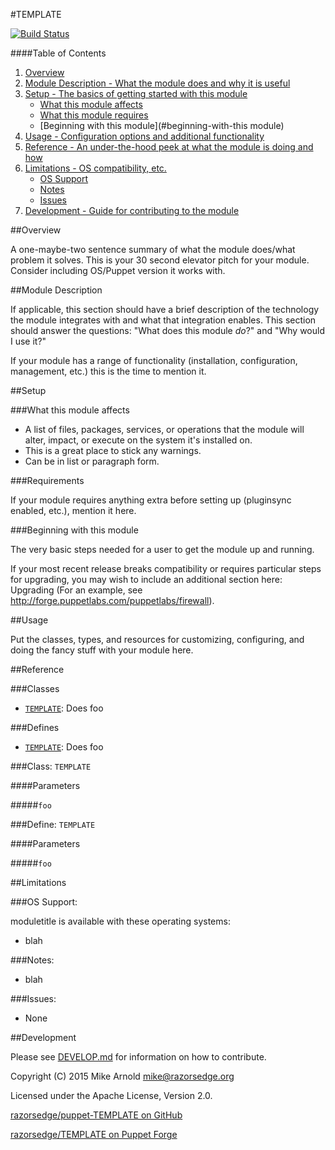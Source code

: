 #TEMPLATE

[![Build Status](https://secure.travis-ci.org/razorsedge/puppet-TEMPLATE.png?branch=master)](http://travis-ci.org/razorsedge/puppet-TEMPLATE)

####Table of Contents

1. [Overview](#overview)
2. [Module Description - What the module does and why it is useful](#module-description)
3. [Setup - The basics of getting started with this module](#setup)
    * [What this module affects](#what-this-module-affects)
    * [What this module requires](#requirements)
    * [Beginning with this module](#beginning-with-this module)
4. [Usage - Configuration options and additional functionality](#usage)
5. [Reference - An under-the-hood peek at what the module is doing and how](#reference)
6. [Limitations - OS compatibility, etc.](#limitations)
    * [OS Support](#os-support)
    * [Notes](#notes)
    * [Issues](#issues)
7. [Development - Guide for contributing to the module](#development)

##Overview

A one-maybe-two sentence summary of what the module does/what problem it solves. This is your 30 second elevator pitch for your module. Consider including OS/Puppet version it works with.

##Module Description

If applicable, this section should have a brief description of the technology the module integrates with and what that integration enables. This section should answer the questions: "What does this module *do*?" and "Why would I use it?"

If your module has a range of functionality (installation, configuration, management, etc.) this is the time to mention it.

##Setup

###What this module affects

* A list of files, packages, services, or operations that the module will alter, impact, or execute on the system it's installed on.
* This is a great place to stick any warnings.
* Can be in list or paragraph form.

###Requirements

If your module requires anything extra before setting up (pluginsync enabled, etc.), mention it here.

###Beginning with this module

The very basic steps needed for a user to get the module up and running.

If your most recent release breaks compatibility or requires particular steps for upgrading, you may wish to include an additional section here: Upgrading (For an example, see http://forge.puppetlabs.com/puppetlabs/firewall).

##Usage

Put the classes, types, and resources for customizing, configuring, and doing the fancy stuff with your module here. 

##Reference

###Classes

* [`TEMPLATE`](#class-TEMPLATE): Does foo

###Defines

* [`TEMPLATE`](#define-TEMPLATE): Does foo

###Class: `TEMPLATE`

####Parameters

#####`foo`

###Define: `TEMPLATE`

####Parameters

#####`foo`

##Limitations

###OS Support:

moduletitle is available with these operating systems:

* blah

###Notes:

* blah

###Issues:

* None

##Development

Please see [DEVELOP.md](DEVELOP.md) for information on how to contribute.

Copyright (C) 2015 Mike Arnold <mike@razorsedge.org>

Licensed under the Apache License, Version 2.0.

[razorsedge/puppet-TEMPLATE on GitHub](https://github.com/razorsedge/puppet-TEMPLATE)

[razorsedge/TEMPLATE on Puppet Forge](https://forge.puppetlabs.com/razorsedge/TEMPLATE)

